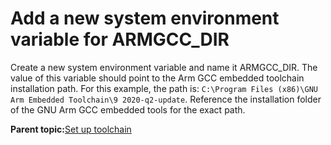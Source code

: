 # Add a new system environment variable for ARMGCC\_DIR 

Create a new system environment variable and name it ARMGCC\_DIR. The value of this variable should point to the Arm GCC embedded toolchain installation path. For this example, the path is: `C:\Program Files (x86)\GNU Arm Embedded Toolchain\9 2020-q2-update`. Reference the installation folder of the GNU Arm GCC embedded tools for the exact path.

**Parent topic:**[Set up toolchain](../topics/set_up_toolchain_1.md)

